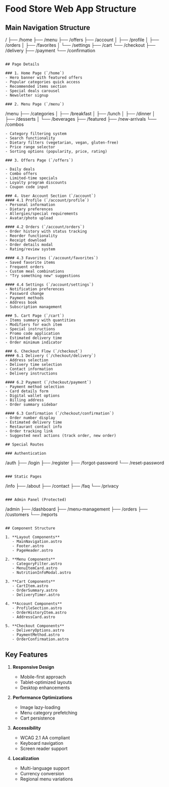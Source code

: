 # Food Store Web App Structure

## Main Navigation Structure

/
├── /home
├── /menu
├── /offers
├── /account
│ ├── /profile
│ ├── /orders
│ ├── /favorites
│ └── /settings
├── /cart
└── /checkout
├── /delivery
├── /payment
└── /confirmation

```

## Page Details

### 1. Home Page (`/home`)
- Hero banner with featured offers
- Popular categories quick access
- Recommended items section
- Special deals carousel
- Newsletter signup

### 2. Menu Page (`/menu`)
```

/menu
├── /categories
│ ├── /breakfast
│ ├── /lunch
│ ├── /dinner
│ ├── /desserts
│ └── /beverages
├── /featured
├── /new-arrivals
└── /combos

```
- Category filtering system
- Search functionality
- Dietary filters (vegetarian, vegan, gluten-free)
- Price range selector
- Sorting options (popularity, price, rating)

### 3. Offers Page (`/offers`)

- Daily deals
- Combo offers
- Limited-time specials
- Loyalty program discounts
- Coupon code input

### 4. User Account Section (`/account`)
#### 4.1 Profile (`/account/profile`)
- Personal information
- Dietary preferences
- Allergies/special requirements
- Avatar/photo upload

#### 4.2 Orders (`/account/orders`)
- Order history with status tracking
- Reorder functionality
- Receipt download
- Order details modal
- Rating/review system

#### 4.3 Favorites (`/account/favorites`)
- Saved favorite items
- Frequent orders
- Custom meal combinations
- "Try something new" suggestions

#### 4.4 Settings (`/account/settings`)
- Notification preferences
- Password change
- Payment methods
- Address book
- Subscription management

### 5. Cart Page (`/cart`)
- Items summary with quantities
- Modifiers for each item
- Special instructions
- Promo code application
- Estimated delivery time
- Order minimum indicator

### 6. Checkout Flow (`/checkout`)
#### 6.1 Delivery (`/checkout/delivery`)
- Address selection
- Delivery time selection
- Contact information
- Delivery instructions

#### 6.2 Payment (`/checkout/payment`)
- Payment method selection
- Card details form
- Digital wallet options
- Billing address
- Order summary sidebar

#### 6.3 Confirmation (`/checkout/confirmation`)
- Order number display
- Estimated delivery time
- Restaurant contact info
- Order tracking link
- Suggested next actions (track order, new order)

## Special Routes

### Authentication
```

/auth
├── /login
├── /register
├── /forgot-password
└── /reset-password

```

### Static Pages
```

/info
├── /about
├── /contact
├── /faq
└── /privacy

```

### Admin Panel (Protected)
```

/admin
├── /dashboard
├── /menu-management
├── /orders
├── /customers
└── /reports

```

## Component Structure

1. **Layout Components**
   - MainNavigation.astro
   - Footer.astro
   - PageHeader.astro

2. **Menu Components**
   - CategoryFilter.astro
   - MenuItemCard.astro
   - NutritionInfoModal.astro

3. **Cart Components**
   - CartItem.astro
   - OrderSummary.astro
   - DeliveryTimer.astro

4. **Account Components**
   - ProfileSection.astro
   - OrderHistoryItem.astro
   - AddressCard.astro

5. **Checkout Components**
   - DeliveryOptions.astro
   - PaymentMethod.astro
   - OrderConfirmation.astro
```

## Key Features

1. **Responsive Design**

   - Mobile-first approach
   - Tablet-optimized layouts
   - Desktop enhancements

2. **Performance Optimizations**

   - Image lazy-loading
   - Menu category prefetching
   - Cart persistence

3. **Accessibility**

   - WCAG 2.1 AA compliant
   - Keyboard navigation
   - Screen reader support

4. **Localization**
   - Multi-language support
   - Currency conversion
   - Regional menu variations

```

```
